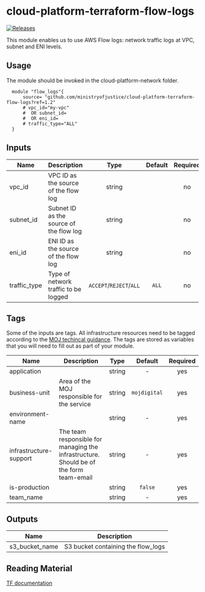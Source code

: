 # cloud-platform-terraform-flow-logs

[![Releases](https://img.shields.io/github/release/ministryofjustice/cloud-platform-terraform-flow-logs/all.svg?style=flat-square)](https://github.com/ministryofjustice/cloud-platform-terraform-flow-logs/releases)

This module enables us to use AWS Flow logs: network traffic logs at VPC, subnet and ENI levels.
## Usage

The module should be invoked in the cloud-platform-network folder.

```hcl
  module "flow_logs"{
      source= "github.com/ministryofjustice/cloud-platform-terraform-flow-logs?ref=1.2"
      # vpc_id="my-vpc" 
      #  OR subnet_id=
      #  OR eni_id=
      # traffic_type="ALL"
  }
```
## Inputs


| Name | Description | Type | Default | Required |
|------|-------------|:----:|:-----:|:-----:|
| vpc_id | VPC ID as the source of the flow log| string |  | no |
| subnet_id | Subnet ID as the source of the flow log| string |  | no |
| eni_id | ENI ID as the source of the flow log| string |  | no |
| traffic_type | Type of network traffic to be logged | `ACCEPT`/`REJECT`/`ALL` | `ALL`| no |


## Tags

Some of the inputs are tags. All infrastructure resources need to be tagged according to the [MOJ techincal guidance](https://ministryofjustice.github.io/technical-guidance/standards/documenting-infrastructure-owners/#documenting-owners-of-infrastructure). The tags are stored as variables that you will need to fill out as part of your module.

| Name | Description | Type | Default | Required |
|------|-------------|:----:|:-----:|:-----:|
| application |  | string | - | yes |
| business-unit | Area of the MOJ responsible for the service | string | `mojdigital` | yes |
| environment-name |  | string | - | yes |
| infrastructure-support | The team responsible for managing the infrastructure. Should be of the form team-email | string | - | yes |
| is-production |  | string | `false` | yes |
| team_name |  | string | - | yes |


## Outputs


| Name | Description |
|------|-------------|
| s3_bucket_name | S3 bucket containing the flow_logs|

## Reading Material

[TF documentation](https://registry.terraform.io/providers/hashicorp/aws/latest/docs/resources/flow_log)
